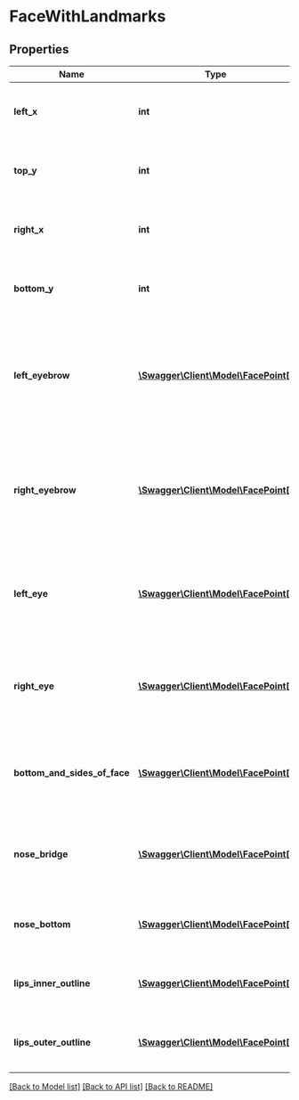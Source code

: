 # FaceWithLandmarks

## Properties
Name | Type | Description | Notes
------------ | ------------- | ------------- | -------------
**left_x** | **int** | X coordinate of the left side of the face | [optional] 
**top_y** | **int** | Y coordinate of the top side of the face | [optional] 
**right_x** | **int** | X coordinate of the right side of the face | [optional] 
**bottom_y** | **int** | Y coordinate of the bottom side of the face | [optional] 
**left_eyebrow** | [**\Swagger\Client\Model\FacePoint[]**](FacePoint.md) | Point locations of the left eyebrow (the eyebrow cloesest to the left side of the picture) | [optional] 
**right_eyebrow** | [**\Swagger\Client\Model\FacePoint[]**](FacePoint.md) | Point locations of the right eyebrow (the eyebrow cloesest to the right side of the picture) | [optional] 
**left_eye** | [**\Swagger\Client\Model\FacePoint[]**](FacePoint.md) | Point locations of the left eye (the eye closest to the left side of the picture) | [optional] 
**right_eye** | [**\Swagger\Client\Model\FacePoint[]**](FacePoint.md) | Point locations of the right eye (the eye closest to the right side of the picture) | [optional] 
**bottom_and_sides_of_face** | [**\Swagger\Client\Model\FacePoint[]**](FacePoint.md) | Point locations of the bottom and sides of the face (cheeks and chin) | [optional] 
**nose_bridge** | [**\Swagger\Client\Model\FacePoint[]**](FacePoint.md) | Point locations of the nose bridge (the vertical portion of the nose) | [optional] 
**nose_bottom** | [**\Swagger\Client\Model\FacePoint[]**](FacePoint.md) | Point locations of the bottom (nostrils) of the nose | [optional] 
**lips_inner_outline** | [**\Swagger\Client\Model\FacePoint[]**](FacePoint.md) | Point locations of the inner outline of the lips | [optional] 
**lips_outer_outline** | [**\Swagger\Client\Model\FacePoint[]**](FacePoint.md) | Point locations of the outer outline of the lips | [optional] 

[[Back to Model list]](../README.md#documentation-for-models) [[Back to API list]](../README.md#documentation-for-api-endpoints) [[Back to README]](../README.md)


